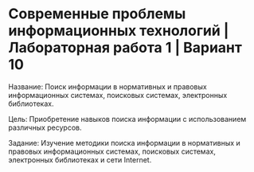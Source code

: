 # Современные проблемы информационных технологий | Лабораторная работа 1 | Вариант 10 

Название: Поиск информации в нормативных и правовых информационных системах, поисковых системах, электронных библиотеках.

Цель: Приобретение навыков поиска информации с использованием различных ресурсов. 

Задание: Изучение методики поиска информации в нормативных и правовых информационных системах, поисковых системах, электронных библиотеках и сети Internet. 
